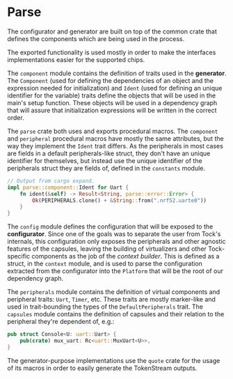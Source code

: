 Parse
==============

The configurator and generator are built on top of the common crate that defines
the components which are being used in the process.

The exported functionality is used mostly in order to make the interfaces
implementations easier for the supported chips.

The `component` module contains the definition of traits used in the **generator**. The `Component` (used for defining the dependencies of an object and the expression needed for initialization) and `Ident` (used for defining an
unique identifier for the variable) traits define the objects that will be used in the main's setup function. These objects will be used in a dependency graph that will assure that initialization expressions will be written in the correct order.

The `parse` crate both uses and exports procedural macros. The `component` and `peripheral` procedural macros
have mostly the same attributes, but the way they implement the `Ident` trait differs. As the peripherals
in most cases are fields in a default peripherals-like struct, they don't have an unique identifier
for themselves, but instead use the unique identifier of the peripherals struct they are fields of,
defined in the `constants` module.

```rust
// Output from cargo expand.
impl parse::component::Ident for Uart {
    fn ident(&self) -> Result<String, parse::error::Error> {
        Ok(PERIPHERALS.clone() + &String::from(".nrf52.uarte0"))
    }
}
```

The `config` module defines the configuration that will be exposed to the **configurator**. Since one of the
goals was to separate the user from Tock's internals, this configuration only exposes the peripherals and other
agnostic features of the capsules, leaving the building of virtualizers and other Tock-specific components
as the job of the *context builder*. This is defined as a struct, in the `context` module, and is used to parse the configuration extracted from the configurator into the `Platform` that will be the root of our dependency graph.

The `peripherals` module contains the definition of virtual components and peripheral traits: `Uart`, `Timer`, etc.
These traits are mostly marker-like and used in trait-bounding the types of the `DefaultPeripherals`
trait. The `capsules` module contains the definition of capsules and their relation to the peripheral
they're dependent of, e.g.:

```rust
pub struct Console<U: uart::Uart> {
    pub(crate) mux_uart: Rc<uart::MuxUart<U>>,
}
```

The generator-purpose implementations use the `quote` crate for the usage of its macros in order to easily generate
the TokenStream outputs.

